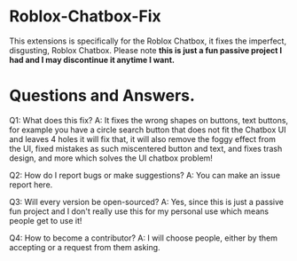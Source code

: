 # Roblox-Chatbox-Fix
This extensions is specifically for the Roblox Chatbox, it fixes the imperfect, disgusting, Roblox Chatbox.
Please note **this is just a fun passive project I had and I may discontinue it anytime I want.**


# Questions and Answers.
Q1: What does this fix?
A: It fixes the wrong shapes on buttons, text buttons, for example you have a circle search button that does not fit the Chatbox UI and leaves 4 holes it will fix that, it will also remove the foggy effect from the UI, fixed mistakes as such miscentered button and text, and fixes trash design, and more which solves the UI chatbox problem!

Q2: How do I report bugs or make suggestions?
A: You can make an issue report here.

Q3: Will every version be open-sourced?
A: Yes, since this is just a passive fun project and I don't really use this for my personal use which means people get to use it!

Q4: How to become a contributor?
A: I will choose people, either by them accepting or a request from them asking.